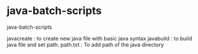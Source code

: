 # java-batch-scripts
java-batch-scripts

javacreate : to create new java file with basic java syntax
javabuild  : to build java file and set path.
path.txt   : To add path of the java directory
